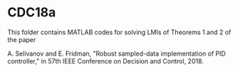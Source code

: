# CDC18a

This folder contains MATLAB codes for solving LMIs of Theorems 1 and 2 of the paper 

A. Selivanov and E. Fridman, "Robust sampled-data implementation of PID controller," in 57th IEEE Conference on Decision and Control, 2018.
